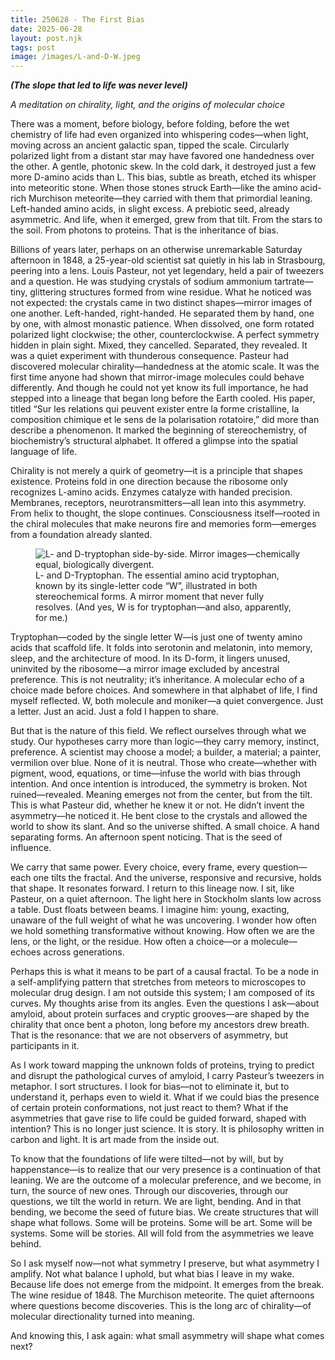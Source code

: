 ```yaml
---
title: 250628 - The First Bias
date: 2025-06-28
layout: post.njk
tags: post
image: /images/L-and-D-W.jpeg
---
```


**_(The slope that led to life was never level)_**

*A meditation on chirality, light, and the origins of molecular choice*

There was a moment, before biology, before folding, before the wet chemistry of life had even organized into whispering codes—when light, moving across an ancient galactic span, tipped the scale. Circularly polarized light from a distant star may have favored one handedness over the other. A gentle, photonic skew. In the cold dark, it destroyed just a few more D-amino acids than L. This bias, subtle as breath, etched its whisper into meteoritic stone. When those stones struck Earth—like the amino acid-rich Murchison meteorite—they carried with them that primordial leaning. Left-handed amino acids, in slight excess. A prebiotic seed, already asymmetric. And life, when it emerged, grew from that tilt. From the stars to the soil. From photons to proteins. That is the inheritance of bias.

Billions of years later, perhaps on an otherwise unremarkable Saturday afternoon in 1848, a 25-year-old scientist sat quietly in his lab in Strasbourg, peering into a lens. Louis Pasteur, not yet legendary, held a pair of tweezers and a question. He was studying crystals of sodium ammonium tartrate—tiny, glittering structures formed from wine residue. What he noticed was not expected: the crystals came in two distinct shapes—mirror images of one another. Left-handed, right-handed. He separated them by hand, one by one, with almost monastic patience. When dissolved, one form rotated polarized light clockwise; the other, counterclockwise. A perfect symmetry hidden in plain sight. Mixed, they cancelled. Separated, they revealed. It was a quiet experiment with thunderous consequence. Pasteur had discovered molecular chirality—handedness at the atomic scale. It was the first time anyone had shown that mirror-image molecules could behave differently. And though he could not yet know its full importance, he had stepped into a lineage that began long before the Earth cooled. His paper, titled “Sur les relations qui peuvent exister entre la forme cristalline, la composition chimique et le sens de la polarisation rotatoire,” did more than describe a phenomenon. It marked the beginning of stereochemistry, of biochemistry’s structural alphabet. It offered a glimpse into the spatial language of life.

Chirality is not merely a quirk of geometry—it is a principle that shapes existence. Proteins fold in one direction because the ribosome only recognizes L-amino acids. Enzymes catalyze with handed precision. Membranes, receptors, neurotransmitters—all lean into this asymmetry. From helix to thought, the slope continues. Consciousness itself—rooted in the chiral molecules that make neurons fire and memories form—emerges from a foundation already slanted.

<figure>
  <img src="/images/L-and-D-W.jpeg" alt="L- and D-tryptophan side-by-side. Mirror images—chemically equal, biologically divergent.">
  <figcaption>
    L- and D-Tryptophan. The essential amino acid tryptophan, known by its single-letter code “W”, illustrated in both stereochemical forms. A mirror moment that never fully resolves. (And yes, W is for tryptophan—and also, apparently, for me.)
  </figcaption>
</figure>

Tryptophan—coded by the single letter W—is just one of twenty amino acids that scaffold life. It folds into serotonin and melatonin, into memory, sleep, and the architecture of mood. In its D-form, it lingers unused, uninvited by the ribosome—a mirror image excluded by ancestral preference. This is not neutrality; it’s inheritance. A molecular echo of a choice made before choices. And somewhere in that alphabet of life, I find myself reflected. W, both molecule and moniker—a quiet convergence. Just a letter. Just an acid. Just a fold I happen to share.

But that is the nature of this field. We reflect ourselves through what we study. Our hypotheses carry more than logic—they carry memory, instinct, preference. A scientist may choose a model; a builder, a material; a painter, vermilion over blue. None of it is neutral. Those who create—whether with pigment, wood, equations, or time—infuse the world with bias through intention. And once intention is introduced, the symmetry is broken. Not ruined—revealed. Meaning emerges not from the center, but from the tilt. This is what Pasteur did, whether he knew it or not. He didn’t invent the asymmetry—he noticed it. He bent close to the crystals and allowed the world to show its slant. And so the universe shifted. A small choice. A hand separating forms. An afternoon spent noticing. That is the seed of influence.

We carry that same power. Every choice, every frame, every question—each one tilts the fractal. And the universe, responsive and recursive, holds that shape. It resonates forward. I return to this lineage now. I sit, like Pasteur, on a quiet afternoon. The light here in Stockholm slants low across a table. Dust floats between beams. I imagine him: young, exacting, unaware of the full weight of what he was uncovering. I wonder how often we hold something transformative without knowing. How often we are the lens, or the light, or the residue. How often a choice—or a molecule—echoes across generations.

Perhaps this is what it means to be part of a causal fractal. To be a node in a self-amplifying pattern that stretches from meteors to microscopes to molecular drug design. I am not outside this system; I am composed of its curves. My thoughts arise from its angles. Even the questions I ask—about amyloid, about protein surfaces and cryptic grooves—are shaped by the chirality that once bent a photon, long before my ancestors drew breath. That is the resonance: that we are not observers of asymmetry, but participants in it.

As I work toward mapping the unknown folds of proteins, trying to predict and disrupt the pathological curves of amyloid, I carry Pasteur’s tweezers in metaphor. I sort structures. I look for bias—not to eliminate it, but to understand it, perhaps even to wield it. What if we could bias the presence of certain protein conformations, not just react to them? What if the asymmetries that gave rise to life could be guided forward, shaped with intention? This is no longer just science. It is story. It is philosophy written in carbon and light. It is art made from the inside out.

To know that the foundations of life were tilted—not by will, but by happenstance—is to realize that our very presence is a continuation of that leaning. We are the outcome of a molecular preference, and we become, in turn, the source of new ones. Through our discoveries, through our questions, we tilt the world in return. We are light, bending. And in that bending, we become the seed of future bias. We create structures that will shape what follows. Some will be proteins. Some will be art. Some will be systems. Some will be stories. All will fold from the asymmetries we leave behind.

So I ask myself now—not what symmetry I preserve, but what asymmetry I amplify. Not what balance I uphold, but what bias I leave in my wake. Because life does not emerge from the midpoint. It emerges from the break. The wine residue of 1848. The Murchison meteorite. The quiet afternoons where questions become discoveries. This is the long arc of chirality—of molecular directionality turned into meaning.

And knowing this, I ask again: what small asymmetry will shape what comes next?
